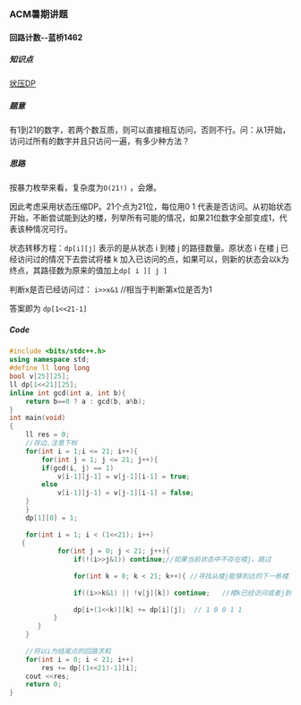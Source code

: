 ### ACM暑期讲题

#### 回路计数--蓝桥1462

##### 知识点

[状压DP](https://www.bbsmax.com/A/gVdn0NyEJW/)

##### 题意

有1到21的数字，若两个数互质，则可以直接相互访问，否则不行。问：从1开始，访问过所有的数字并且只访问一遍，有多少种方法？

##### 思路

按暴力枚举来看，复杂度为`O(21!)` ，会爆。

因此考虑采用状态压缩DP。21个点为21位，每位用0 1 代表是否访问。从初始状态开始，不断尝试能到达的楼，列举所有可能的情况，如果21位数字全部变成1，代表该种情况可行。

状态转移方程：`dp[i][j]` 表示的是从状态 i 到楼 j 的路径数量。原状态 i 在楼 j 已经访问过的情况下去尝试将楼 k 加入已访问的点，如果可以，则新的状态会以k为终点，其路径数为原来的值加上`dp[ i ][ j ]`

判断x是否已经访问过： `i>>x&1` //相当于判断第x位是否为1

答案即为   `dp[1<<21-1] ` 

##### Code

```cpp
#include <bits/stdc++.h>
using namespace std;
#define ll long long
bool v[25][25]; 
ll dp[1<<21][25];
inline int gcd(int a, int b){
	return b==0 ? a : gcd(b, a%b);
}
int main(void)
{
	ll res = 0;
	//存边,注意下标 
	for(int i = 1;i <= 21; i++){
		for(int j = 1; j <= 21; j++){
		if(gcd(i, j) == 1) 
			v[i-1][j-1] = v[j-1][i-1] = true;
		else
			v[i-1][j-1] = v[j-1][i-1] = false;
	}
	}
	dp[1][0] = 1;
    
	for(int i = 1; i < (1<<21); i++)
   {
			for(int j = 0; j < 21; j++){
      			if(!(i>>j&1)) continue;//如果当前状态中不存在楼j，跳过            
		
				for(int k = 0; k < 21; k++){ //寻找从楼j能够到达的下一栋楼
			
			  	if((i>>k&1) || !v[j][k]) continue;   //楼k已经访问或者j到k无边，跳过 
			
          		dp[i+(1<<k)][k] += dp[i][j];  // 1 0 0 1 1
		   }
	   }
	}
	
	//将以i为结尾点的回路求和 
	for(int i = 0; i < 21; i++) 
		res += dp[(1<<21)-1][i];
	cout <<res;
	return 0;
} 


```

